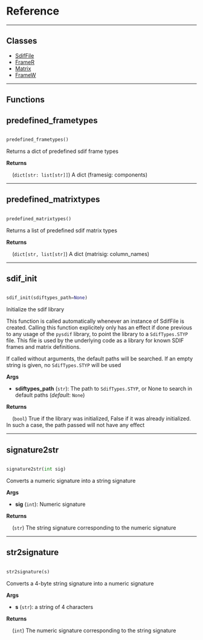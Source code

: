 # Reference


----------


## Classes

* [SdifFile](classes/SdifFile.md)
* [FrameR](classes/FrameR.md)
* [Matrix](classes/Matrix.md)
* [FrameW](classes/FrameW.md)


----------


## Functions

## predefined\_frametypes


```python

predefined_frametypes()

```


Returns a dict of predefined sdif frame types



**Returns**

&nbsp;&nbsp;&nbsp;&nbsp;(`dict[str: list[str]]`) A dict (framesig: components)

----------

## predefined\_matrixtypes


```python

predefined_matrixtypes()

```


Returns a list of predefined sdif matrix types



**Returns**

&nbsp;&nbsp;&nbsp;&nbsp;(`dict[str, list[str]`) A dict (matrisig: column_names)

----------

## sdif\_init


```python

sdif_init(sdiftypes_path=None)

```


Initialize the sdif library


This function is called automatically whenever an instance of
SdifFile is created. Calling this function explicitely only has an
effect if done previous to any usage of the `pysdif` library, to 
point the library to a `SdifTypes.STYP` file. This file is used
by the underlying code as a library for known SDIF frames and matrix
definitions. 

If called without arguments, the default paths will be searched. If an empty 
string is given, no `SdifTypes.STYP` will be used



**Args**

* **sdiftypes_path** (`str`): The path to `SdifTypes.STYP`, or None to search
    in default paths (*default*: `None`)

**Returns**

&nbsp;&nbsp;&nbsp;&nbsp;(`bool`) True if the library was initialized, False if it was already initialized. In such a case, the path passed will not have any effect

----------

## signature2str


```python

signature2str(int sig)

```


Converts a numeric signature into a string signature



**Args**

* **sig** (`int`): Numeric signature

**Returns**

&nbsp;&nbsp;&nbsp;&nbsp;(`str`) The string signature corresponding to the numeric signature

----------

## str2signature


```python

str2signature(s)

```


Converts a 4-byte string signature into a numeric signature



**Args**

* **s** (`str`): a string of 4 characters

**Returns**

&nbsp;&nbsp;&nbsp;&nbsp;(`int`) The numeric signature corresponding to the string signature